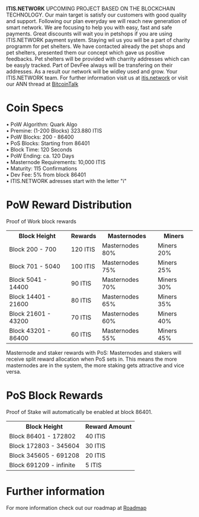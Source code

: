 <strong>ITIS.NETWORK</strong>
UPCOMING PROJECT BASED ON THE BLOCKCHAIN TECHNOLOGY.
Our main target is satisfy our customers with good quality and support. Following our plan everyday we will reach new generation of smart network. We are focusing to help you with easy, fast and safe payments. Great discounts will wait you in petshops if you are using ITIS.NETWORK payment system. Staying wil us you will be a part of charity programm for pet shelters. We have contacted already the pet shops and pet shelters, presented them our concept which gave us positive feedbacks. Pet shelters will be provided with charrity addresses which can be easyly tracked. Part of DevFee always will be transfering on their addresses. As a result our network will be widley used and grow. Your ITIS.NETWORK team.
For further information visit us at [itis.network](https://itis.network/) or visit our ANN thread at [BitcoinTalk](https://itis.network/)

# Coin Specs

<p>• PoW Algorithm: Quark Algo<br>
• Premine: (1-200 Blocks) 323.880 ITIS<br>
• PoW Blocks: 200 - 86400<br>
• PoS Blocks: Starting from 86401<br>
• Block Time: 120 Seconds<br>
• PoW Ending: ca. 120 Days<br>
• Masternode Requirements: 10,000 ITIS<br>
• Maturity: 115 Confirmations<br>
• Dev Fee: 5% from block 86401<br>
• ITIS.NETWORK adresses start with the letter "i"</p>

# PoW Reward Distribution

Proof of Work block rewards
<table border="0" width="100%" cellpadding="5">
<tbody>
<tr><th class="text-center">Block Height</th><th class="text-center">Rewards</th><th class="text-center">Masternodes</th><th class="text-center">Miners</th></tr>
<tr><td>Block 200 - 700</td><td>120 ITIS</td><td>   Masternodes 80%</td><td>Miners 20%</td></tr>
<tr><td>Block 701 - 5040</td><td>100 ITIS</td><td>  Masternodes 75%</td><td>Miners 25%</td></tr>
<tr><td>Block 5041 - 14400</td><td>90 ITIS</td><td>  Masternodes 70%</td><td>Miners 30%</td></tr>
<tr><td>Block 14401 - 21600</td><td>80 ITIS</td><td>   Masternodes 65%</td><td>Miners 35%</td></tr>
<tr><td>Block 21601 - 43200</td><td>70 ITIS</td><td>      Masternodes 60%</td><td>Miners 40%</td></tr>
<tr><td>Block 43201 - 86400</td><td>60 ITIS</td><td>      Masternodes 55%</td><td>Miners 45%</td></tr>
</tbody></table>

Masternode and staker rewards with PoS:
Masternodes and stakers will receive split reward allocation when PoS sets in.
This means the more masternodes are in the system, the more staking gets attractive and vice versa.

# PoS Block Rewards

Proof of Stake will automatically be enabled at block 86401.
<table border="0" width="100%" cellpadding="5">
<tbody><tr><th class="text-center">Block Height</th><th class="text-center">Reward Amount</th>                  
</tr><tr><td>Block 86401 - 172802</td><td>40 ITIS</td></tr>
<tr><td>Block 172803 - 345604</td><td>30 ITIS</td></tr>
<tr><td>Block 345605 - 691208</td><td>20 ITIS</td></tr>
<tr><td>Block 691209 - infinite</td><td>5 ITIS</td></tr>
</tbody></table>


# Further information

For more information check out our roadmap at [Roadmap](https://itis.network/images/roadmap.png)


